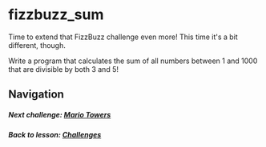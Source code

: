 # fizzbuzz_sum  
Time to extend that FizzBuzz challenge even more! This time it's a bit different, though.  

Write a program that calculates the sum of all numbers between 1 and 1000 that are divisible by both 3 and 5!



## Navigation  
##### Next challenge: [Mario Towers](https://github.com/Coderdotnew/intro_web_apps_acp/tree/master/03_class/04_challenges/code/02_mario)  
##### Back to lesson: [Challenges](https://github.com/Coderdotnew/intro_web_apps_acp/tree/master/03_class/04_challenges)   